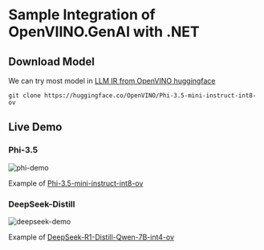 # Sample Integration of OpenVIINO.GenAI with .NET
## Download Model
We can try most model in [LLM IR from OpenVINO huggingface](https://huggingface.co/collections/OpenVINO/llm-6687aaa2abca3bbcec71a9bd)
```
git clone https://huggingface.co/OpenVINO/Phi-3.5-mini-instruct-int8-ov
```


## Live Demo
### Phi-3.5
![phi-demo](phi-demo.gif)


Example of [Phi-3.5-mini-instruct-int8-ov]( https://huggingface.co/OpenVINO/Phi-3.5-mini-instruct-int8-ov)
### DeepSeek-Distill
![deepseek-demo](deepseek-demo.gif)


Example of [DeepSeek-R1-Distill-Qwen-7B-int4-ov](https://huggingface.co/OpenVINO/DeepSeek-R1-Distill-Qwen-7B-int4-ov)